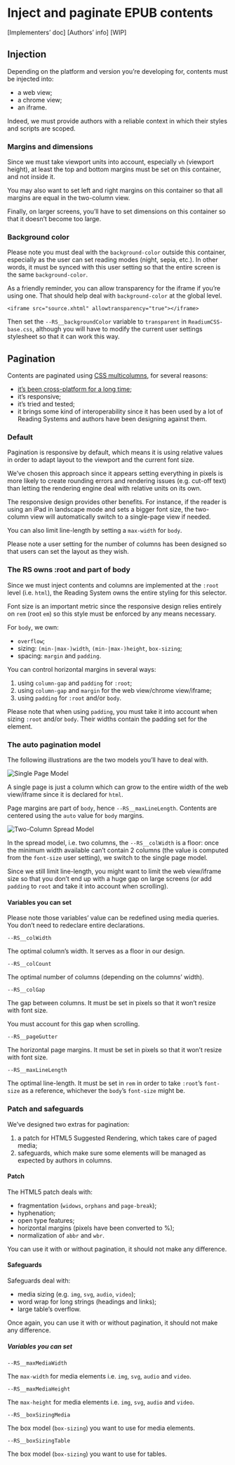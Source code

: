 # Inject and paginate EPUB contents

[Implementers’ doc] [Authors’ info] [WIP]

## Injection

Depending on the platform and version you’re developing for, contents must be injected into: 

- a web view;
- a chrome view;
- an iframe.

Indeed, we must provide authors with a reliable context in which their styles and scripts are scoped.

### Margins and dimensions

Since we must take viewport units into account, especially `vh` (viewport height), at least the top and bottom margins must be set on this container, and not inside it.

You may also want to set left and right margins on this container so that all margins are equal in the two-column view.

Finally, on larger screens, you’ll have to set dimensions on this container so that it doesn’t become too large.

### Background color

Please note you must deal with the `background-color` outside this container, especially as the user can set reading modes (night, sepia, etc.). In other words, it must be synced with this user setting so that the entire screen is the same `background-color`.

As a friendly reminder, you can allow transparency for the iframe if you’re using one. That should help deal with `background-color` at the global level.

```
<iframe src="source.xhtml" allowtransparency="true"></iframe>
```

Then set the `--RS__backgroundColor` variable to `transparent` in `ReadiumCSS-base.css`, although you will have to modify the current user settings stylesheet so that it can work this way.

## Pagination

Contents are paginated using [CSS multicolumns](https://www.w3.org/TR/css3-multicol/), for several reasons: 

- [it’s been cross-platform for a long time](http://caniuse.com/#feat=multicolumn);
- it’s responsive;
- it’s tried and tested;
- it brings some kind of interoperability since it has been used by a lot of Reading Systems and authors have been designing against them.

### Default

Pagination is responsive by default, which means it is using relative values in order to adapt layout to the viewport and the current font size.

We’ve chosen this approach since it appears setting everything in pixels is more likely to create rounding errors and rendering issues (e.g. cut-off text) than letting the rendering engine deal with relative units on its own.

The responsive design provides other benefits. For instance, if the reader is using an iPad in landscape mode and sets a bigger font size, the two-column view will automatically switch to a single-page view if needed.

You can also limit line-length by setting a `max-width` for `body`.

Please note a user setting for the number of columns has been designed so that users can set the layout as they wish.

### The RS owns :root and part of body

Since we must inject contents and columns are implemented at the `:root` level (i.e. `html`), the Reading System owns the entire styling for this selector.

Font size is an important metric since the responsive design relies entirely on `rem` (root `em`) so this style must be enforced by any means necessary.

For `body`, we own: 

- `overflow`;
- sizing: `(min-|max-)width`, `(min-|max-)height`, `box-sizing`;
- spacing: `margin` and `padding`.

You can control horizontal margins in several ways: 

1. using `column-gap` and `padding` for `:root`;
2. using `column-gap` and `margin` for the web view/chrome view/iframe;
3. using `padding` for `:root` and/or `body`.

Please note that when using `padding`, you must take it into account when sizing `:root` and/or `body`. Their widths contain the padding set for the element.

### The auto pagination model

The following illustrations are the two models you’ll have to deal with.

![Single Page Model](/assets/page-model.jpg)

A single page is just a column which can grow to the entire width of the web view/iframe since it is declared for `html`.

Page margins are part of `body`, hence `--RS__maxLineLength`. Contents are centered using the `auto` value for `body` margins.

![Two-Column Spread Model](/assets/spread-model.jpg)

In the spread model, i.e. two columns, the `--RS__colWidth` is a floor: once the minimum width available can’t contain 2 columns (the value is computed from the `font-size` user setting), we switch to the single page model.

Since we still limit line-length, you might want to limit the web view/iframe size so that you don’t end up with a huge gap on large screens (or add `padding` to `root` and take it into account when scrolling).

#### Variables you can set

Please note those variables’ value can be redefined using media queries. You don’t need to redeclare entire declarations.

```
--RS__colWidth
```

The optimal column’s width. It serves as a floor in our design.

```
--RS__colCount
```

The optimal number of columns (depending on the columns’ width).

```
--RS__colGap
```

The gap between columns. It must be set in pixels so that it won’t resize with font size. 

You must account for this gap when scrolling.

```    
--RS__pageGutter
```

The horizontal page margins. It must be set in pixels so that it won’t resize with font size.

```
--RS__maxLineLength
```

The optimal line-length. It must be set in `rem` in order to take `:root`’s `font-size` as a reference, whichever the `body`’s `font-size` might be.

### Patch and safeguards

We’ve designed two extras for pagination: 

1. a patch for HTML5 Suggested Rendering, which takes care of paged media;
2. safeguards, which make sure some elements will be managed as expected by authors in columns.

#### Patch

The HTML5 patch deals with: 

- fragmentation (`widows`, `orphans` and `page-break`);
- hyphenation;
- open type features;
- horizontal margins (pixels have been converted to %);
- normalization of `abbr` and `wbr`.

You can use it with or without pagination, it should not make any difference.

#### Safeguards

Safeguards deal with:

- media sizing (e.g. `img`, `svg`, `audio`, `video`);
- word wrap for long strings (headings and links);
- large table’s overflow.

Once again, you can use it with or without pagination, it should not make any difference.

##### Variables you can set

```
--RS__maxMediaWidth
```

The `max-width` for media elements i.e. `img`, `svg`, `audio` and `video`.

```
--RS__maxMediaHeight
```

The `max-height` for media elements i.e. `img`, `svg`, `audio` and `video`.

```
--RS__boxSizingMedia
```

The box model (`box-sizing`) you want to use for media elements.

```
--RS__boxSizingTable
```

The box model (`box-sizing`) you want to use for tables.